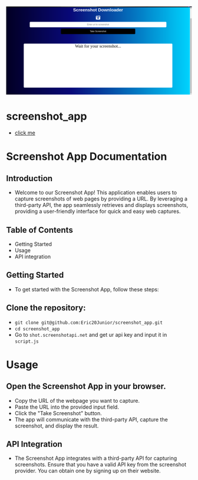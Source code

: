 ![image](./screenshot.png)
# screenshot_app
- [click me](https://screenshot-app-nu.vercel.app/)
# Screenshot App Documentation
## Introduction
- Welcome to our Screenshot App! This application enables users to capture screenshots of web pages by providing a URL. By leveraging a third-party API, the app seamlessly retrieves and displays screenshots, providing a user-friendly interface for quick and easy web captures.

## Table of Contents
- Getting Started
- Usage
- API integration
  
## Getting Started
- To get started with the Screenshot App, follow these steps:

## Clone the repository:
- `git clone git@github.com:Eric20Junior/screenshot_app.git`
- `cd screenshot_app`
- Go to `shot.screenshotapi.net` and get ur api key and input it in `script.js`

# Usage
## Open the Screenshot App in your browser.
- Copy the URL of the webpage you want to capture.
- Paste the URL into the provided input field.
- Click the "Take Screenshot" button.
- The app will communicate with the third-party API, capture the screenshot, and display the result.

## API Integration
- The Screenshot App integrates with a third-party API for capturing screenshots. Ensure that you have a valid API key from the screenshot provider. You can obtain one by signing up on their website.



